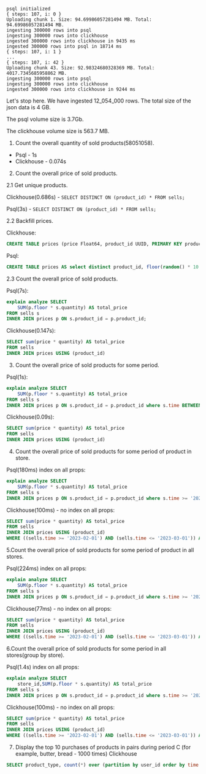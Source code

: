 ```
psql initialized
{ steps: 107, i: 0 }
Uploading chunk 1. Size: 94.69986057281494 MB. Total: 94.69986057281494 MB.
ingesting 300000 rows into psql
ingesting 300000 rows into clickhouse
ingested 300000 rows into clickhouse in 9435 ms
ingested 300000 rows into psql in 18714 ms
{ steps: 107, i: 1 }
...
{ steps: 107, i: 42 }
Uploading chunk 43. Size: 92.98324680328369 MB. Total: 4017.7345685958862 MB.
ingesting 300000 rows into psql
ingesting 300000 rows into clickhouse
ingested 300000 rows into clickhouse in 9244 ms
```

Let's stop here. We have ingested 12_054_000 rows. The total size of the json data is 4 GB.

The psql volume size is 3.7Gb.

The clickhouse volume size is 563.7 MB.

1. Count the overall quantity of sold products(58051058).

- Psql - 1s
- Clickhouse - 0.074s

2. Count the overall price of sold products.

2.1 Get unique products.

Clickhouse(0.686s) - `SELECT DISTINCT ON (product_id) * FROM sells;`

Psql(3s) - `SELECT DISTINCT ON (product_id) * FROM sells;`

2.2 Backfill prices.

Clickhouse:

```sql
CREATE TABLE prices (price Float64, product_id UUID, PRIMARY KEY product_id) engine=MergeTree() AS SELECT randNormal(10, 2) as price, product_id FROM (SELECT DISTINCT product_id FROM sells);
```

Psql:

```sql
CREATE TABLE prices AS select distinct product_id, floor(random() * 10 + 1)::int FROM public.sells;
```

2.3 Count the overall price of sold products.

Psql(7s):

```sql
explain analyze SELECT
    SUM(p.floor * s.quantity) AS total_price
FROM sells s
INNER JOIN prices p ON s.product_id = p.product_id;
```

Clickhouse(0.147s):

```sql
SELECT sum(price * quantity) AS total_price
FROM sells
INNER JOIN prices USING (product_id)
```

3. Count the overall price of sold products for some period.

Psql(1s):

```sql
explain analyze SELECT
    SUM(p.floor * s.quantity) AS total_price
FROM sells s
INNER JOIN prices p ON s.product_id = p.product_id where s.time BETWEEN '2023-02-01' AND '2023-03-01';
```

Clickhouse(0.09s):

```sql
SELECT sum(price * quantity) AS total_price
FROM sells
INNER JOIN prices USING (product_id)
```

4. Count the overall price of sold products for some period of product in store.

Psql(180ms) index on all props:

```sql
explain analyze SELECT
    SUM(p.floor * s.quantity) AS total_price
FROM sells s
INNER JOIN prices p ON s.product_id = p.product_id where s.time >= '2023-02-01' AND s.time<= '2023-03-01' AND s.product_id='47298028-d0da-4946-a007-08016d55b47d' AND s.store_id='f67f94cd-6f71-48a4-9b32-35122211577d';
```

Clickhouse(100ms) - no index on all props:

```sql
SELECT sum(price * quantity) AS total_price
FROM sells
INNER JOIN prices USING (product_id)
WHERE ((sells.time >= '2023-02-01') AND (sells.time <= '2023-03-01')) AND (sells.product_id = '47298028-d0da-4946-a007-08016d55b47d') AND (sells.store_id = 'f67f94cd-6f71-48a4-9b32-35122211577d')
```

5.Count the overall price of sold products for some period of product in all stores.

Psql(224ms) index on all props:

```sql
explain analyze SELECT
    SUM(p.floor * s.quantity) AS total_price
FROM sells s
INNER JOIN prices p ON s.product_id = p.product_id where s.time >= '2023-02-01' AND s.time<= '2023-03-01' AND s.product_id='47298028-d0da-4946-a007-08016d55b47d';
```

Clickhouse(77ms) - no index on all props:

```sql
SELECT sum(price * quantity) AS total_price
FROM sells
INNER JOIN prices USING (product_id)
WHERE ((sells.time >= '2023-02-01') AND (sells.time <= '2023-03-01')) AND (sells.product_id = '47298028-d0da-4946-a007-08016d55b47d')
```

6.Count the overall price of sold products for some period in all stores(group by store).

Psql(1.4s) index on all props:

```sql
explain analyze SELECT
    store_id,SUM(p.floor * s.quantity) AS total_price
FROM sells s
INNER JOIN prices p ON s.product_id = p.product_id where s.time >= '2023-02-01' AND s.time<= '2023-03-01' GROUP BY store_id;
```

Clickhouse(100ms) - no index on all props:

```sql
SELECT sum(price * quantity) AS total_price
FROM sells
INNER JOIN prices USING (product_id)
WHERE ((sells.time >= '2023-02-01') AND (sells.time <= '2023-03-01')) AND (sells.product_id = '47298028-d0da-4946-a007-08016d55b47d')
```

7. Display the top 10 purchases of products in pairs during period C (for example, butter, bread - 1000 times)
Clickhouse
```sql
SELECT product_type, count(*) over (partition by user_id order by time desc) FROM sells
```